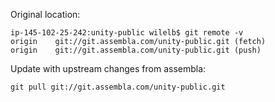 Original location:
```
ip-145-102-25-242:unity-public wilelb$ git remote -v
origin    git://git.assembla.com/unity-public.git (fetch)
origin    git://git.assembla.com/unity-public.git (push)
```

Update with upstream changes from assembla:
```
git pull git://git.assembla.com/unity-public.git
```
